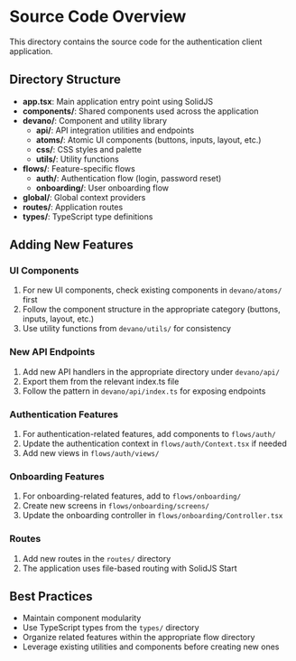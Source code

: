 # Source Code Overview

This directory contains the source code for the authentication client application.

## Directory Structure

- **app.tsx**: Main application entry point using SolidJS
- **components/**: Shared components used across the application
- **devano/**: Component and utility library
  - **api/**: API integration utilities and endpoints
  - **atoms/**: Atomic UI components (buttons, inputs, layout, etc.)
  - **css/**: CSS styles and palette
  - **utils/**: Utility functions
- **flows/**: Feature-specific flows
  - **auth/**: Authentication flow (login, password reset)
  - **onboarding/**: User onboarding flow
- **global/**: Global context providers
- **routes/**: Application routes
- **types/**: TypeScript type definitions

## Adding New Features

### UI Components

1. For new UI components, check existing components in `devano/atoms/` first
2. Follow the component structure in the appropriate category (buttons, inputs, layout, etc.)
3. Use utility functions from `devano/utils/` for consistency

### New API Endpoints

1. Add new API handlers in the appropriate directory under `devano/api/`
2. Export them from the relevant index.ts file
3. Follow the pattern in `devano/api/index.ts` for exposing endpoints

### Authentication Features

1. For authentication-related features, add components to `flows/auth/`
2. Update the authentication context in `flows/auth/Context.tsx` if needed
3. Add new views in `flows/auth/views/`

### Onboarding Features

1. For onboarding-related features, add to `flows/onboarding/`
2. Create new screens in `flows/onboarding/screens/`
3. Update the onboarding controller in `flows/onboarding/Controller.tsx`

### Routes

1. Add new routes in the `routes/` directory
2. The application uses file-based routing with SolidJS Start

## Best Practices

- Maintain component modularity
- Use TypeScript types from the `types/` directory
- Organize related features within the appropriate flow directory
- Leverage existing utilities and components before creating new ones